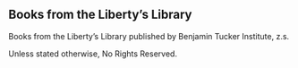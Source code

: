 ## Books from the Liberty’s Library

Books from the Liberty’s Library published by Benjamin Tucker Institute, z.s.

Unless stated otherwise, No Rights Reserved.
